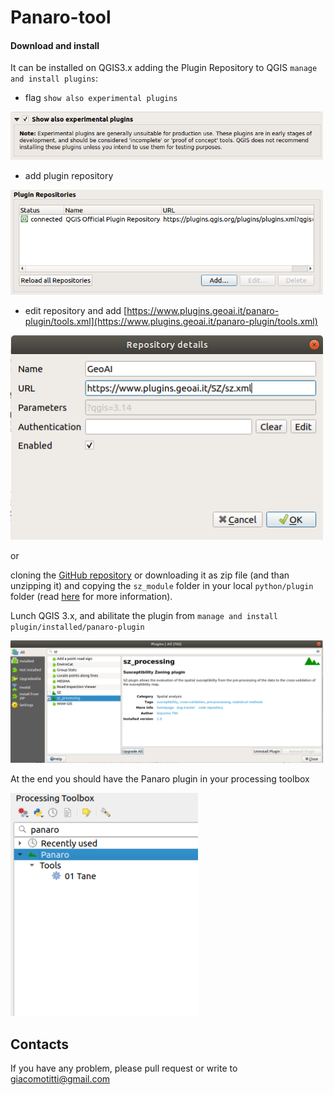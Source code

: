 # Panaro-tool

#### Download and install

It can be installed on QGIS3.x adding the Plugin Repository to QGIS ```manage and install plugins```:
- flag ```show also experimental plugins```

<img src="./images/experimental.png" width="500">

- add plugin repository

<img src="./images/addrepo.png" width="500">

- edit repository and add [https://www.plugins.geoai.it/panaro-plugin/tools.xml](https://www.plugins.geoai.it/panaro-plugin/tools.xml)

<img src="./images/repodetail.png" width="500">
<p>

or

cloning the [GitHub repository](https://github.com/giactitti/Panaro-tools) or downloading it as zip file (and than unzipping it) and copying the ```sz_module``` folder in your local ```python/plugin``` folder (read [here](https://docs.qgis.org/3.10/en/docs/user_manual/plugins/plugins.html#core-and-external-plugins) for more information).

Lunch QGIS 3.x, and abilitate the plugin from ```manage and install plugin/installed/panaro-plugin```

<img src="./images/install.png" width="500">
<p>
  
At the end you should have the Panaro plugin in your processing toolbox

<img src="./images/gui.png" width="300">
<p>
    
## Contacts
If you have any problem, please pull request or write to giacomotitti@gmail.com
